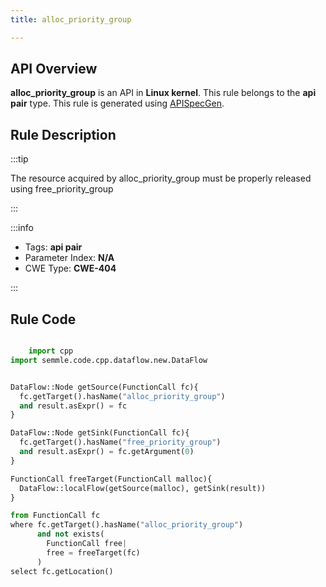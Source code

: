 ```yaml
---
title: alloc_priority_group

---
```



## API Overview
**alloc_priority_group** is an API in **Linux kernel**. This rule belongs to the **api pair** type. This rule is generated using [APISpecGen](../../tools/APISpecGen).
## Rule Description

:::tip

The resource acquired by alloc_priority_group must be properly released using free_priority_group

:::

:::info

- Tags: **api pair**
- Parameter Index: **N/A**
- CWE Type: **CWE-404**

:::

## Rule Code
```python

    import cpp
import semmle.code.cpp.dataflow.new.DataFlow


DataFlow::Node getSource(FunctionCall fc){
  fc.getTarget().hasName("alloc_priority_group")
  and result.asExpr() = fc
}

DataFlow::Node getSink(FunctionCall fc){
  fc.getTarget().hasName("free_priority_group")
  and result.asExpr() = fc.getArgument(0)
}

FunctionCall freeTarget(FunctionCall malloc){
  DataFlow::localFlow(getSource(malloc), getSink(result))
}

from FunctionCall fc
where fc.getTarget().hasName("alloc_priority_group")
      and not exists(
        FunctionCall free| 
        free = freeTarget(fc)
      )
select fc.getLocation()

    
```